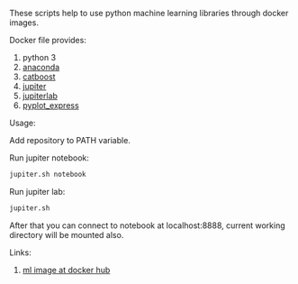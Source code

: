 These scripts help to use python machine learning libraries through docker images.

Docker file provides:

1. python 3
2. [anaconda](https://anaconda.org/anaconda/python)
3. [catboost](https://github.com/catboost/catboost)
4. [jupiter](http://jupyter.org/)
5. [jupiterlab](https://jupyterlab.readthedocs.io/en/stable/)
6. [pyplot_express](https://www.plotly.express/)

Usage:  

Add  repository to PATH variable.

Run jupiter notebook:
```bash
jupiter.sh notebook
```

Run jupiter lab:
```bash
jupiter.sh
```

After that you can connect to notebook at localhost:8888, current working directory will be mounted also.

Links:
1. [ml image at docker hub](https://hub.docker.com/r/yantonov/ml/)
